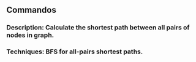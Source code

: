 ## Commandos
### Description: Calculate the shortest path between all pairs of nodes in graph.
### Techniques: BFS for all-pairs shortest paths.

